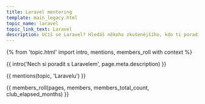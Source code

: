 ```yaml
---
title: Laravel mentoring
template: main_legacy.html
topic_name: laravel
topic_link_text: Laravel
description: Učíš se Laravel? Hledáš někoho zkušenějšího, kdo ti poradí, když se zasekneš? Kdo ti ukáže správné postupy a nasměruje tě na kvalitní návody nebo kurzy?
---
```

{% from 'topic.html' import intro, mentions, members_roll with context %}

{{ intro('Nech si poradit s Laravelem', page.meta.description) }}

{{ mentions(topic, 'Laravelu') }}

{{ members_roll(pages, members, members_total_count, club_elapsed_months) }}
